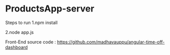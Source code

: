 # ProductsApp-server
 
Steps to run 
1.npm install

2.node app.js

Front-End source code : https://github.com/madhavauppu/angular-time-off-dashboard

